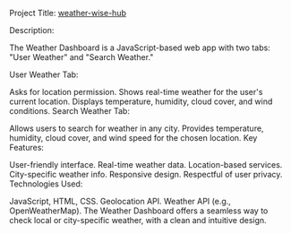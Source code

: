 Project Title: [weather-wise-hub](https://weather-wise-hub.vercel.app/) 


Description:

The Weather Dashboard is a JavaScript-based web app with two tabs: "User Weather" and "Search Weather."

User Weather Tab:

Asks for location permission.
Shows real-time weather for the user's current location.
Displays temperature, humidity, cloud cover, and wind conditions.
Search Weather Tab:

Allows users to search for weather in any city.
Provides temperature, humidity, cloud cover, and wind speed for the chosen location.
Key Features:

User-friendly interface.
Real-time weather data.
Location-based services.
City-specific weather info.
Responsive design.
Respectful of user privacy.
Technologies Used:

JavaScript, HTML, CSS.
Geolocation API.
Weather API (e.g., OpenWeatherMap).
The Weather Dashboard offers a seamless way to check local or city-specific weather, with a clean and intuitive design.
